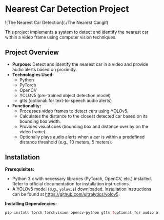 # Nearest Car Detection Project

![The Nearest Car Detection](./The Nearest Car.gif)

This project implements a system to detect and identify the nearest car within a video frame using computer vision techniques.

## Project Overview

* **Purpose:** Detect and identify the nearest car in a video and provide audio alerts based on proximity.
* **Technologies Used:**
    * Python
    * PyTorch
    * OpenCV
    * YOLOv5 (pre-trained object detection model)
    * gtts (optional: for text-to-speech audio alerts)
* **Functionality:**
    * Processes video frames to detect cars using YOLOv5.
    * Calculates the distance to the closest detected car based on its bounding box width.
    * Provides visual cues (bounding box and distance overlay on the video frame).
    * Optionally plays audio alerts when a car is within a predefined distance threshold (e.g., 10 meters, 5 meters).

## Installation

**Prerequisites:**

* Python 3.x with necessary libraries (PyTorch, OpenCV, etc.) installed. Refer to official documentation for installation instructions.
* A YOLOv5 model (e.g., `yolov5s`) downloaded. Installation instructions can be found at https://github.com/ultralytics/yolov5.

**Installing Dependencies:**

```bash
pip install torch torchvision opencv-python gtts (optional for audio alerts)

